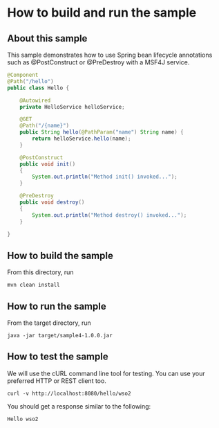 # How to build and run the sample

## About this sample

This sample demonstrates how to use Spring bean lifecycle annotations such as  @PostConstruct or
@PreDestroy with a MSF4J service.

```java
@Component
@Path("/hello")
public class Hello {

    @Autowired
    private HelloService helloService;

    @GET
    @Path("/{name}")
    public String hello(@PathParam("name") String name) {
        return helloService.hello(name);
    }

    @PostConstruct
    public void init()
    {
        System.out.println("Method init() invoked...");
    }

    @PreDestroy
    public void destroy()
    {
        System.out.println("Method destroy() invoked...");
    }

}
```

## How to build the sample

From this directory, run

```
mvn clean install
```

## How to run the sample

From the target directory, run
```
java -jar target/sample4-1.0.0.jar
```

## How to test the sample

We will use the cURL command line tool for testing. You can use your preferred HTTP or REST client too.

```
curl -v http://localhost:8080/hello/wso2
```

You should get a response similar to the following:

```
Hello wso2
```